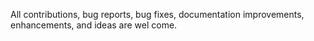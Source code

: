 All contributions, bug reports, bug fixes, documentation improvements, enhancements, and ideas are wel come.
